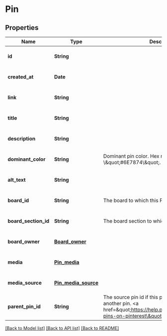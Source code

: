 # Pin
## Properties

| Name | Type | Description | Notes |
|------------ | ------------- | ------------- | -------------|
| **id** | **String** |  | [optional] [default to null] |
| **created\_at** | **Date** |  | [optional] [default to null] |
| **link** | **String** |  | [optional] [default to null] |
| **title** | **String** |  | [optional] [default to null] |
| **description** | **String** |  | [optional] [default to null] |
| **dominant\_color** | **String** | Dominant pin color. Hex number, e.g. \\\&quot;#6E7874\\\&quot;. | [optional] [default to null] |
| **alt\_text** | **String** |  | [optional] [default to null] |
| **board\_id** | **String** | The board to which this Pin belongs. | [optional] [default to null] |
| **board\_section\_id** | **String** | The board section to which this Pin belongs. | [optional] [default to null] |
| **board\_owner** | [**Board_owner**](Board_owner.md) |  | [optional] [default to null] |
| **media** | [**Pin_media**](Pin_media.md) |  | [optional] [default to null] |
| **media\_source** | [**Pin_media_source**](Pin_media_source.md) |  | [optional] [default to null] |
| **parent\_pin\_id** | **String** | The source pin id if this pin was saved from another pin. &lt;a href&#x3D;\&quot;https://help.pinterest.com/article/save-pins-on-pinterest\&quot;&gt;Learn more&lt;/a&gt;. | [optional] [default to null] |

[[Back to Model list]](../README.md#documentation-for-models) [[Back to API list]](../README.md#documentation-for-api-endpoints) [[Back to README]](../README.md)

